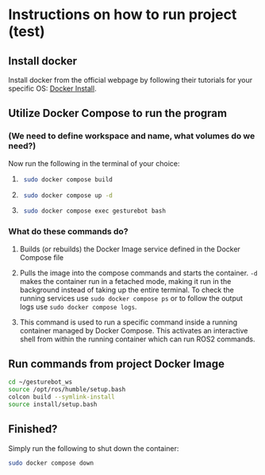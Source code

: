 
# Instructions on how to run project (test)

## Install docker

Install docker from the official webpage by following their tutorials for your specific OS: 
[Docker Install](https://docs.docker.com/engine/install/).

## Utilize Docker Compose to run the program

### (We need to define workspace and name, what volumes do we need?)

Now run the following in the terminal of your choice:

1. ```bash
    sudo docker compose build
    ```

2. ```bash
    sudo docker compose up -d
    ```

3. ```bash
    sudo docker compose exec gesturebot bash
    ```

### What do these commands do?

1. Builds (or rebuilds) the Docker Image service defined in the Docker Compose file

2. Pulls the image into the compose commands and starts the container. `-d` makes the container run in a fetached mode, making it run in the background instead of taking up the entire terminal. To check the running services use `sudo docker compose ps` or to follow the output logs use `sudo docker compose logs`. 

3. This command is used to run a specific command inside a running container managed by Docker Compose. This activates an interactive shell from within the running container which can run ROS2 commands. 

## Run commands from project Docker Image 

```bash
cd ~/gesturebot_ws
source /opt/ros/humble/setup.bash
colcon build --symlink-install
source install/setup.bash
```

## Finished?

Simply run the following to shut down the container:

```bash
sudo docker compose down
```
